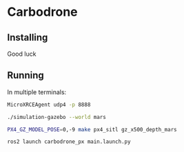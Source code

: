 # Carbodrone

## Installing

Good luck

## Running

In multiple terminals:

```bash
MicroXRCEAgent udp4 -p 8888
```

```bash
./simulation-gazebo --world mars
```

```bash
PX4_GZ_MODEL_POSE=0,-9 make px4_sitl gz_x500_depth_mars
```

```bash
ros2 launch carbodrone_px main.launch.py
```
